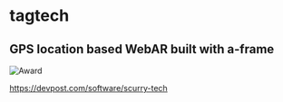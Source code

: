 # tagtech
## GPS location based WebAR built with a-frame

![Award](https://raw.githubusercontent.com/mathyouf/tagtech/blob/master/tagtechaward.JPG)

https://devpost.com/software/scurry-tech

